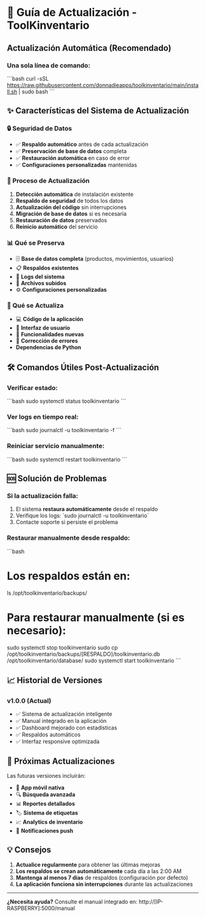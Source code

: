 # 🔄 Guía de Actualización - ToolKinventario

## Actualización Automática (Recomendado)

### Una sola línea de comando:
\`\`\`bash
curl -sSL https://raw.githubusercontent.com/donnadieapps/toolkinventario/main/install.sh | sudo bash
\`\`\`

## ✨ Características del Sistema de Actualización

### 🔒 Seguridad de Datos
- ✅ **Respaldo automático** antes de cada actualización
- ✅ **Preservación de base de datos** completa
- ✅ **Restauración automática** en caso de error
- ✅ **Configuraciones personalizadas** mantenidas

### 🚀 Proceso de Actualización
1. **Detección automática** de instalación existente
2. **Respaldo de seguridad** de todos los datos
3. **Actualización del código** sin interrupciones
4. **Migración de base de datos** si es necesaria
5. **Restauración de datos** preservados
6. **Reinicio automático** del servicio

### 📊 Qué se Preserva
- 🗄️ **Base de datos completa** (productos, movimientos, usuarios)
- 📋 **Respaldos existentes**
- 📄 **Logs del sistema**
- 📁 **Archivos subidos**
- ⚙️ **Configuraciones personalizadas**

### 🔄 Qué se Actualiza
- 💻 **Código de la aplicación**
- 🎨 **Interfaz de usuario**
- 🔧 **Funcionalidades nuevas**
- 🐛 **Corrección de errores**
-  **Dependencias de Python**

## 🛠️ Comandos Útiles Post-Actualización

### Verificar estado:
\`\`\`bash
sudo systemctl status toolkinventario
\`\`\`

### Ver logs en tiempo real:
\`\`\`bash
sudo journalctl -u toolkinventario -f
\`\`\`

### Reiniciar servicio manualmente:
\`\`\`bash
sudo systemctl restart toolkinventario
\`\`\`

## 🆘 Solución de Problemas

### Si la actualización falla:
1. El sistema **restaura automáticamente** desde el respaldo
2. Verifique los logs: \`sudo journalctl -u toolkinventario\`
3. Contacte soporte si persiste el problema

### Restaurar manualmente desde respaldo:
\`\`\`bash
# Los respaldos están en:
ls /opt/toolkinventario/backups/

# Para restaurar manualmente (si es necesario):
sudo systemctl stop toolkinventario
sudo cp /opt/toolkinventario/backups/[RESPALDO]/toolkinventario.db /opt/toolkinventario/database/
sudo systemctl start toolkinventario
\`\`\`

## 📈 Historial de Versiones

### v1.0.0 (Actual)
- ✅ Sistema de actualización inteligente
- ✅ Manual integrado en la aplicación
- ✅ Dashboard mejorado con estadísticas
- ✅ Respaldos automáticos
- ✅ Interfaz responsive optimizada

## 🔮 Próximas Actualizaciones

Las futuras versiones incluirán:
- 📱 **App móvil nativa**
- 🔍 **Búsqueda avanzada**
- 📊 **Reportes detallados**
- 🏷️ **Sistema de etiquetas**
- 📈 **Analytics de inventario**
- 🔔 **Notificaciones push**

## 💡 Consejos

1. **Actualice regularmente** para obtener las últimas mejoras
2. **Los respaldos se crean automáticamente** cada día a las 2:00 AM
3. **Mantenga al menos 7 días** de respaldos (configuración por defecto)
4. **La aplicación funciona sin interrupciones** durante las actualizaciones

---

**¿Necesita ayuda?** Consulte el manual integrado en: http://[IP-RASPBERRY]:5000/manual
